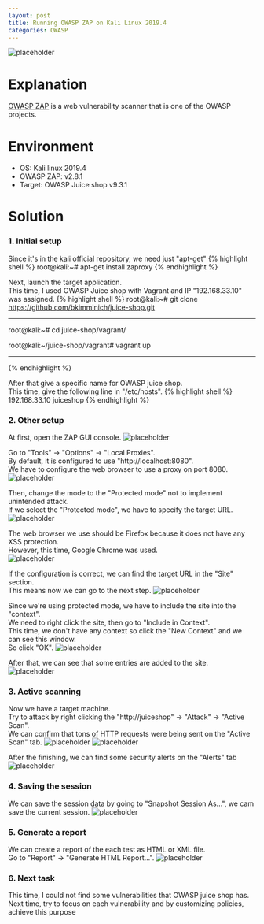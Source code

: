 ```yaml
---
layout: post
title: Running OWASP ZAP on Kali Linux 2019.4
categories: OWASP
---
```


![placeholder](https://inar1.github.io/public/images/general/zap.jpg)

# Explanation
<a href="https://www.owasp.org/index.php/OWASP_Zed_Attack_Proxy_Project">OWASP ZAP</a> is a web vulnerability scanner that is one of the OWASP projects.<br>

# Environment
* OS: Kali linux 2019.4
* OWASP ZAP: v2.8.1 
* Target: OWASP Juice shop v9.3.1

# Solution
### 1. Initial setup
Since it's in the kali official repository, we need just "apt-get"
{% highlight shell %}
root@kali:~# apt-get install zaproxy
{% endhighlight %}

Next, launch the target application.<br>
This time, I used OWASP Juice shop with Vagrant and IP "192.168.33.10" was assigned.
{% highlight shell %}
root@kali:~# git clone https://github.com/bkimminich/juice-shop.git

---

root@kali:~# cd juice-shop/vagrant/

root@kali:~/juice-shop/vagrant# vagrant up

---
{% endhighlight %}

After that give a specific name for OWASP juice shop.<br>
This time, give the following line in "/etc/hosts".
{% highlight shell %}
192.168.33.10 juiceshop
{% endhighlight %}


### 2. Other setup

At first, open the ZAP GUI console.
![placeholder](https://inar1.github.io/public/images/2020-01-06/2020-01-05-18-19-49.png)

Go to "Tools" -> "Options" -> "Local Proxies".<br>
By default, it is configured to use "http://localhost:8080".<br>
We have to configure the web browser to use a proxy on port 8080.
![placeholder](Ahttps://inar1.github.io/public/images/2020-01-06/2019-12-31-10-50-57.png)

Then, change the mode to the "Protected mode" not to implement unintended attack.<br>
If we select the "Protected mode", we have to specify the target URL.
![placeholder](Ahttps://inar1.github.io/public/images/2020-01-06/2020-01-01-12-52-45.png)

The web browser we use should be Firefox because it does not have any XSS protection.<br>
However, this time, Google Chrome was used.<br>
![placeholder](Ahttps://inar1.github.io/public/images/2020-01-06/2020-01-05-18-37-27.png)

If the configuration is correct, we can find the target URL in the "Site" section.<br>
This means now we can go to the next step.
![placeholder](Ahttps://inar1.github.io/public/images/2020-01-06/2020-01-05-18-44-26.png)

Since we're using protected mode, we have to include the site into the "context".<br>
We need to right click the site, then go to "Include in Context".<br>
This time, we don't have any context so click the "New Context" and we can see this window.<br>
So click "OK".
![placeholder](Ahttps://inar1.github.io/public/images/2020-01-06/2020-01-01-12-54-10.png)

After that, we can see that some entries are added to the site.
![placeholder](Ahttps://inar1.github.io/public/images/2020-01-06/2020-01-01-12-52-45.png)


### 3. Active scanning

Now we have a target machine.<br>
Try to attack by right clicking the "http://juiceshop" -> "Attack" -> "Active Scan".<br>
We can confirm that tons of HTTP requests were being sent on the "Active Scan" tab.
![placeholder](Ahttps://inar1.github.io/public/images/2020-01-06/2020-01-01-12-54-41.png)
![placeholder](Ahttps://inar1.github.io/public/images/2020-01-06/2020-01-01-13-01-32.png)

After the finishing, we can find some security alerts on the "Alerts" tab
![placeholder](Ahttps://inar1.github.io/public/images/2020-01-06/2020-01-01-13-06-41.png)


### 4. Saving the session

We can save the session data by going to "Snapshot Session As...", we cam save the current session.
![placeholder](Ahttps://inar1.github.io/public/images/2020-01-06/2020-01-05-18-47-55.png)


### 5. Generate a report

We can create a report of the each test as HTML or XML file.<br>
Go to "Report" -> "Generate HTML Report...".
![placeholder](Ahttps://inar1.github.io/public/images/2020-01-06/2020-01-05-18-48-51.png)


### 6. Next task

This time, I could not find some vulnerabilities that OWASP juice shop has.<br>
Next time, try to focus on each vulnerability and by customizing policies, achieve this purpose
